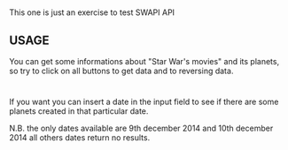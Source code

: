#
This one is just an exercise to test SWAPI API

## USAGE
You can get some informations about "Star War's movies" and its planets,
so try to click on all buttons to get data and to reversing data.

#
If you want you can insert a date in the input field to see if there are some planets 
created in that particular date.

N.B. the only dates available are 9th december 2014 and 10th december 2014
all others dates return no results.